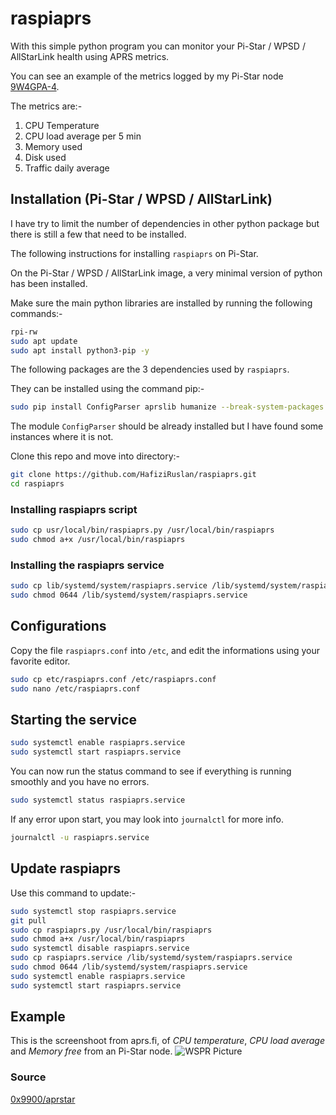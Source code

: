 # raspiaprs

With this simple python program you can monitor your Pi-Star / WPSD / AllStarLink health using APRS metrics.

You can see an example of the metrics logged by my Pi-Star node [9W4GPA-4](https://aprs.fi/telemetry/a/9W4GPA-4?range=day).

The metrics are:-

1. CPU Temperature
2. CPU load average per 5 min
3. Memory used
4. Disk used
5. Traffic daily average

## Installation (Pi-Star / WPSD / AllStarLink)

I have try to limit the number of dependencies in other python package but there is still a few that need to be installed.

The following instructions for installing `raspiaprs` on Pi-Star.

On the Pi-Star / WPSD / AllStarLink image, a very minimal version of python has been installed.

Make sure the main python libraries are installed by running the following commands:-

```bash
rpi-rw
sudo apt update
sudo apt install python3-pip -y
```

The following packages are the 3 dependencies used by `raspiaprs`.

They can be installed using the command pip:-

```bash
sudo pip install ConfigParser aprslib humanize --break-system-packages
```

The module `ConfigParser` should be already installed but I have found some instances where it is not.

Clone this repo and move into directory:-

```bash
git clone https://github.com/HafiziRuslan/raspiaprs.git
cd raspiaprs
```

### Installing raspiaprs script

```bash
sudo cp usr/local/bin/raspiaprs.py /usr/local/bin/raspiaprs
sudo chmod a+x /usr/local/bin/raspiaprs
```

### Installing the raspiaprs service

```bash
sudo cp lib/systemd/system/raspiaprs.service /lib/systemd/system/raspiaprs.service
sudo chmod 0644 /lib/systemd/system/raspiaprs.service
```

## Configurations

Copy the file `raspiaprs.conf` into `/etc`, and edit the informations using your favorite editor.

```bash
sudo cp etc/raspiaprs.conf /etc/raspiaprs.conf
sudo nano /etc/raspiaprs.conf
```

## Starting the service

```bash
sudo systemctl enable raspiaprs.service
sudo systemctl start raspiaprs.service
```

You can now run the status command to see if everything is running smoothly and you have no errors.

```bash
sudo systemctl status raspiaprs.service
```

If any error upon start, you may look into `journalctl` for more info.

```bash
journalctl -u raspiaprs.service
```

## Update raspiaprs

Use this command to update:-

```bash
sudo systemctl stop raspiaprs.service
git pull
sudo cp raspiaprs.py /usr/local/bin/raspiaprs
sudo chmod a+x /usr/local/bin/raspiaprs
sudo systemctl disable raspiaprs.service
sudo cp raspiaprs.service /lib/systemd/system/raspiaprs.service
sudo chmod 0644 /lib/systemd/system/raspiaprs.service
sudo systemctl enable raspiaprs.service
sudo systemctl start raspiaprs.service
```

## Example

This is the screenshoot from aprs.fi, of _CPU temperature_, _CPU load average_ and _Memory free_ from an Pi-Star node.
![WSPR Picture](misc/metrics.png)

### Source

[0x9900/aprstar](https://github.com/0x9900/aprstar)
